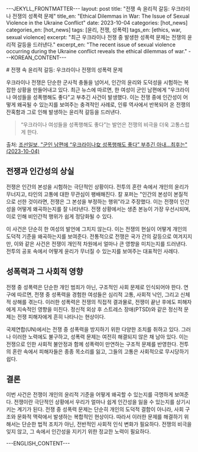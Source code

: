 ---JEKYLL_FRONTMATTER---
layout: post
title: "전쟁 속 윤리적 갈등: 우크라이나 전쟁의 성폭력 문제"
title_en: "Ethical Dilemmas in War: The Issue of Sexual Violence in the Ukraine Conflict"
date: 2023-10-04
categories: [hot_news]
categories_en: [hot_news]
tags: [윤리, 전쟁, 성폭력]
tags_en: [ethics, war, sexual violence]
excerpt: "최근 우크라이나 전쟁 중 발생한 성폭력 문제는 전쟁의 윤리적 갈등을 드러낸다."
excerpt_en: "The recent issue of sexual violence occurring during the Ukraine conflict reveals the ethical dilemmas of war."
---KOREAN_CONTENT---
<div class="post-content-ko">
# 전쟁 속 윤리적 갈등: 우크라이나 전쟁의 성폭력 문제

우크라이나 전쟁은 단순한 군사적 충돌을 넘어서, 인간의 윤리와 도덕성을 시험하는 복잡한 상황을 만들어내고 있다. 최근 뉴스에 따르면, 한 여성이 군인 남편에게 "우크라이나 여성들을 성폭행해도 좋다"고 부추긴 사건이 발생했다. 이는 전쟁 중에 인간성이 어떻게 왜곡될 수 있는지를 보여주는 충격적인 사례로, 인류 역사에서 반복되어 온 전쟁의 잔혹함과 그로 인해 발생하는 윤리적 갈등을 드러낸다. 

<blockquote>
“우크라이나 여성들을 성폭행해도 좋다”는 발언은 전쟁의 비극을 더욱 고통스럽게 한다.
</blockquote>

출처: [조선일보, "군인 남편에 “우크라이나女 성폭행해도 좋다” 부추긴 아내...최후는" (2023-10-04)](https://news.google.com/stories/CAAqNggKIjBDQklTSGpvSmMzUnZjbmt0TXpZd1NoRUtEd2licjVqSURSSFdfM0prU01PQkhpZ0FQAQ?hl=ko&gl=KR&ceid=KR:ko&oc=5)

## 전쟁과 인간성의 상실

전쟁은 인간의 본성을 시험하는 극단적인 상황이다. 전투의 혼란 속에서 개인의 윤리가 무너지고, 타인의 고통에 대한 무관심이 팽배해진다. 칼 포퍼는 "인간의 본성이 본질적으로 선한 것이라면, 전쟁은 그 본성을 부정하는 행위"라고 주장했다. 이는 전쟁이 인간성을 어떻게 왜곡하는지를 잘 나타낸다. 전쟁 상황에서는 생존 본능이 가장 우선시되며, 이로 인해 비인간적 행위가 쉽게 정당화될 수 있다. 

이 사건은 단순히 한 여성의 발언에 그치지 않는다. 이는 전쟁의 현실이 어떻게 개인의 도덕적 기준을 왜곡하는지를 보여준다. 전통적으로 전쟁은 국가 간의 갈등으로 여겨지지만, 이와 같은 사건은 전쟁이 개인적 차원에서 얼마나 큰 영향을 미치는지를 드러낸다. 전투의 공포 속에서 어떻게 윤리가 무너질 수 있는지를 보여주는 대표적인 사례다.

## 성폭력과 그 사회적 영향

전쟁 중 성폭력은 단순한 개인 범죄가 아닌, 구조적인 사회 문제로 인식되어야 한다. 연구에 따르면, 전쟁 중 성폭력을 경험한 여성들은 심리적 고통, 사회적 낙인, 그리고 신체적 상해를 겪는다. 이러한 성폭력은 전쟁의 직접적 결과물로, 전쟁이 끝난 후에도 피해자에게 지속적인 영향을 미친다. 정신적 외상 후 스트레스 장애(PTSD)와 같은 정신적 문제는 전쟁 피해자에게 흔히 나타나는 현상이다. 

국제연합(UN)에서는 전쟁 중 성폭력을 방지하기 위한 다양한 조치를 취하고 있다. 그러나 이러한 노력에도 불구하고, 성폭력 문제는 여전히 해결되지 않은 채 남아 있다. 이는 전쟁으로 인한 사회적 불안정과 함께 성폭력이 만연하는 구조적 문제를 반영한다. 전투의 혼란 속에서 피해자들은 종종 목소리를 잃고, 그들의 고통은 사회적으로 무시당하기 쉽다.

## 결론

이번 사건은 전쟁이 개인의 윤리적 기준을 어떻게 왜곡할 수 있는지를 극명하게 보여준다. 전쟁이란 극단적인 상황에서 우리가 얼마나 쉽게 인간성을 잃을 수 있는지를 상기시키는 계기가 된다. 전쟁 중 성폭력 문제는 단순히 개인의 도덕적 결함이 아니라, 사회 구조와 문화적 맥락에서 발생하는 복합적인 현상이다. 따라서 이러한 문제를 해결하기 위해서는 단순한 법적 조치가 아닌, 전반적인 사회적 인식 변화가 필요하다. 전쟁의 비극을 잊지 않고, 그 속에서 인간성을 지키기 위한 정교한 노력이 필요하다.

</div>
---ENGLISH_CONTENT---
<div class="post-content-en" style="display: none;">
# Ethical Dilemmas in War: The Issue of Sexual Violence in the Ukraine Conflict

The Ukraine conflict transcends mere military confrontation; it presents a complex situation that tests human ethics and morality. Recently, a news report highlighted an incident where a woman encouraged her soldier husband to "rape Ukrainian women." This shocking case underscores how war can distort humanity and reveals the brutality of war, reflecting ethical dilemmas that have recurred throughout human history.

<blockquote>
"The statement that it is permissible to rape Ukrainian women adds to the tragedy of war."
</blockquote>

출처: [Chosun Ilbo, "Ethical Dilemmas in War: The Issue of Sexual Violence in the Ukraine Conflict" (2023-10-04)](https://news.google.com/stories/CAAqNggKIjBDQklTSGpvSmMzUnZjbmt0TXpZd1NoRUtEd2licjVqSURSSFdfM0prU01PQkhpZ0FQAQ?hl=ko&gl=KR&ceid=KR:ko&oc=5)

## The Loss of Humanity in War

War puts human nature to the test in extreme circumstances. In the chaos of battle, individual ethics collapse, and indifference to the suffering of others becomes pervasive. Karl Popper argued that "if human nature is essentially good, then war is an act that denies that nature." This assertion reflects how war can warp humanity. In the context of warfare, the survival instinct often takes precedence, allowing inhumane actions to be easily justified.

This incident is not merely a statement from one woman; it illustrates how the realities of war can distort personal moral standards. Traditionally, warfare is viewed as a conflict between nations, but such incidents reveal the profound impact of war on individuals. They serve as a poignant reminder of how ethics can deteriorate in the face of combat fear.

## Sexual Violence as a Societal Issue

Sexual violence during war should not be seen as merely individual crimes but as structural social problems. Research indicates that women who experience sexual violence during war endure psychological trauma, social stigma, and physical injuries. This type of violence is a direct consequence of war and continues to affect victims long after the conflict ends. Mental health issues such as post-traumatic stress disorder (PTSD) are common among war victims.

The United Nations (UN) has implemented various measures to prevent sexual violence in conflict, yet this issue remains unresolved. It reflects the structural problems associated with the rampant sexual violence exacerbated by social instability during war. In the chaos of battle, victims often lose their voices, and their suffering is frequently disregarded by society.

## Conclusion

This incident starkly illustrates how war can distort individual ethical standards. It serves as a reminder of how easily we can lose our humanity in extreme situations. The issue of sexual violence in war is not merely a matter of personal moral failure but a complex phenomenon arising from social structures and cultural contexts. Therefore, addressing these problems requires not just legal measures but a fundamental change in societal perceptions. It is essential to remember the tragedies of war and to strive for the preservation of humanity amidst such chaos.

</div>